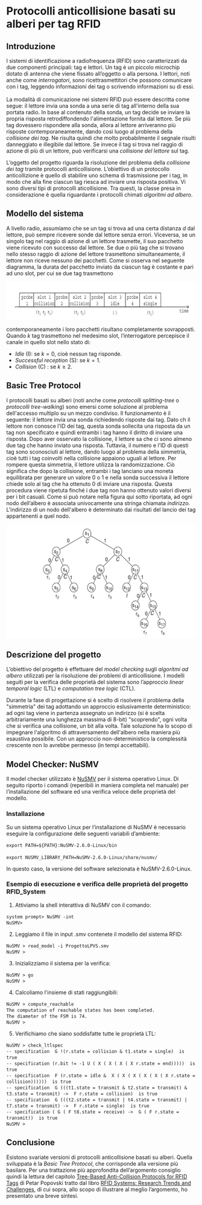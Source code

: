 # Protocolli anticollisione basati su alberi per tag RFID


## Introduzione 

I sistemi di identificazione a radiofrequenza (RFID) sono caratterizzati da due componenti principali: tag e lettori. Un tag è un piccolo microchip dotato di antenna che viene fissato all’oggetto o alla persona. I lettori, noti anche come _interrogatori_, sono ricettrasmettitori che possono comunicare con i tag, leggendo informazioni dei tag o scrivendo informazioni su di essi. <br>     
La modalità di comunicazione nei sistemi RFID può essere descritta come segue: il lettore invia una sonda a una serie di tag all'interno della sua portata radio. In base al contenuto della sonda, un tag decide se inviare la propria risposta retrodiffondendo l'alimentazione fornita dal lettore. Se più tag dovessero rispondere alla sonda, allora al lettore arriveranno più risposte contemporaneamente, dando così luogo al problema della _collisione dei tag_. Ne risulta quindi che molto probabilmente il segnale risulti danneggiato e illegibile dal lettore. Se invece il tag si trova nel raggio di azione di più di un lettore, può verificarsi una _collisione del lettore_ sul tag. <br> 

L’oggetto del progetto riguarda la risoluzione del problema della _collisione dei tag_ tramite protocolli anticollisione. L’obiettivo di un protocollo anticollizione è quello di stabilire uno schema di trasmissione per i tag, in modo che alla fine ciascun tag riesca ad inviare una risposta positiva. Vi sono diversi tipi di protocolli aticollisione. Tra questi, la classe presa in considerazione è quella riguardante i protocolli chimati _algoritmi ad albero_.

## Modello del sistema

A livello radio, assumiamo che se un tag si trova ad una certa distanza _d_ dal lettore, può sempre ricevere sonde dal lettore senza errori. Viceversa, se un singolo tag nel raggio di azione di un lettore trasmette, il suo pacchetto viene ricevuto con successo dal lettore. Se due o più tag che si trovano nello stesso raggio di azione del lettore trasmettono simultaneamente, il lettore non riceve nessuno dei pacchetti. Come si osserva nel seguente diagramma, la durata del pacchetto inviato da ciascun tag è costante e pari ad uno slot, per cui se due tag trasmettono 

<img src="image/slot.jpg" alt="Slot_probe" width="700" height="100">

contemporaneamente  i loro pacchetti risultano completamente sovrapposti. Quando $k$ tag trasmettono nel medesimo slot, l’interrogatore percepisce il canale in quello slot nello stato di:

- _Idle_ (I): se $k = 0$, cioè nessun tag risponde.
- _Successful reception_ (S): se $k = 1$.
- _Collision_ (C) : se $k \geq 2$.

## Basic Tree Protocol

I protocolli basati su alberi (noti anche come _protocolli splitting-tree_ o _protocolli tree-walking_) sono emersi come soluzione al problema dell'accesso multiplo su un mezzo condiviso. Il funzionamento è il seguente: il lettore invia una sonda richiedendo risposte dai tag. Dato ch il lettore non conosce l'ID dei tag, questa sonda sollecita una risposta da un tag non specificato e quindi entrambi i tag hanno il diritto di inviare una risposta. Dopo aver osservato la collisione, il lettore sa che ci sono almeno due tag che hanno inviato una risposta. Tuttavia, il numero e l'ID di questi tag sono sconosciuti al lettore, dando luogo al problema della simmetria, cioè tutti i tag coinvolti nella collisione appaiono uguali al lettore. Per rompere questa simmetria, il lettore utilizza la randomizzazione. Ciò significa che dopo la collisione, entrambi i tag lanciano una moneta equilibrata per generare un valore 0 o 1 e nella sonda successiva il lettore chiede solo al tag che ha ottenuto 0 di inviare una risposta. Questa procedura viene ripetuta finché i due tag non hanno ottenuto valori diversi per i bit casuali. Come si può notare nella figura qui sotto riportata, ad ogni nodo dell’albero è associata univocamente una stringa chiamata _indirizzo_. L'indirizzo di un nodo dell'albero è determinato dai risultati del lancio dei tag appartenenti a quel nodo.

<img src="image/tree.jpg" alt="Basic_tree" width="600" height="300">


## Descrizione del progetto 

L’obiettivo del progetto è effettuare del _model checking_ sugli _algoritmi ad albero_ utilizzati per la risoluzione dei problemi di anticollisione. I modelli seguiti per la verifica delle proprietà del sistema sono l’approccio _linear temporal logic_ (LTL) e _computation tree logic_ (CTL). <br> 

Durante la fase di progettazione si è scelto di risolvere il problema della "simmetria" dei tag adottando un approccio eslusivamente deterministico: ad ogni tag viene in partenza assegnato un indirizzo (si è scelta arbitrariamente una lunghezza massima di 8-bit) "scoprendo", ogni volta che si verifica una collisione, un bit alla volta. Tale soluzione ha lo scopo di impegnare l'algoritmo di attraversamento dell'albero nella maniera più esaustiva possibile. Con un approccio non-deterministico la complessità crescente non lo avrebbe permesso (in tempi accettabili).

## Model Checker: NuSMV

Il model checker utilizzato è [NuSMV](https://nusmv.fbk.eu/) per il sistema operativo Linux. Di seguito riporto i comandi (reperibili in maniera completa nel manuale) per l’installazione del software ed una verifica veloce delle proprietà del modello.

### Installazione

Su un sistema operativo Linux per l’installazione di NuSMV è necessario eseguire la configurazione delle seguenti variabili d’ambiente:

```
export PATH=${PATH}:NuSMV-2.6.0-Linux/bin

export NUSMV_LIBRARY_PATH=NuSMV-2.6.0-Linux/share/nusmv/
```
In questo caso, la versione del software selezionata è NuSMV-2.6.0-Linux.

### Esempio di esecuzione e verifica delle proprietà del progetto RFID_System

1. Attiviamo la shell interattiva di NuSMV con il comando:

```
system prompt> NuSMV -int 
NuSMV>
```

2. Leggiamo il file in input .smv contenete il modello del sistema RFID:

```
NuSMV > read_model -i ProgettoLPVS.smv 
NuSMV >
```

3. Inizializziamo il sistema per la verifica:

```
NuSMV > go
NuSMV > 
```

4. Calcoliamo l'insieme di stati raggiungibili:

```
NuSMV > compute_reachable 
The computation of reachable states has been completed.
The diameter of the FSM is 74.
NuSMV >
```

5. Verifichiamo che siano soddisfatte tutte le proprietà LTL:

```
NuSMV > check_ltlspec
-- specification  G !(r.state = collision & t1.state = single)  is true
-- specification (r.bit != -1 U ( X ( X ( X ( X r.state = end)))))  is true
-- specification  F (r.state = idle &  X ( X ( X ( X ( X ( X r.state = collision))))))  is true
-- specification  G (((t1.state = transmit & t2.state = transmit) & t3.state = transmit) ->  F r.state = collision)  is true
-- specification  G (((t2.state = transmit | t4.state = transmit) | t7.state = transmit) ->  F r.state = single)  is true
-- specification ( G ( F t8.state = receive) ->  G ( F r.state = transmit))  is true
NuSMV > 
```


## Conclusione

Esistono svariate versioni di protocolli anticollisione basati su alberi. Quella sviluppata è la _Basic Tree Protocol_, che corrisponde alla versione più basilare. Per una trattazione più approfondita dell’argomento consiglio quindi la lettura del capitolo [Tree-Based Anti-Collision Protocols for RFID Tags](https://onlinelibrary.wiley.com/doi/abs/10.1002/9780470665251.ch8)  di Petar Popovski tratto dal libro [RFID Systems: Research Trends and Challenges](https://onlinelibrary.wiley.com/doi/book/10.1002/9780470665251), di cui sopra, allo scopo di illustrare al meglio l’argomento, ho presentato una breve sintesi.

